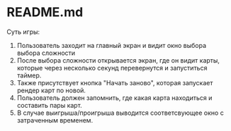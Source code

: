 # README.md

Суть игры: 
1. Пользователь заходит на главный экран и видит окно выбора выбора сложности
2. После выбора сложности открывается экран, где он видит карты, которые через несколько секунд перевернутся и запуститься таймер.
3. Также присутствует кнопка "Начать заново", которая запускает рендер карт по новой. 
4. Пользователь должен запомнить, где какая карта находиться и составить пары карт.
5. В случае выигрыша/проигрыша выводится соответсвующее окно с затраченным временем.
